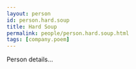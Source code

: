 ```yaml
---
layout: person
id: person.hard.soup
title: Hard Soup
permalink: people/person.hard.soup.html
tags: [company.poem]
---
```


Person details...